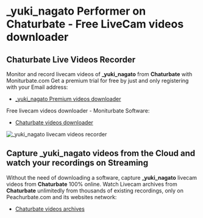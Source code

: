 # _yuki_nagato Performer on Chaturbate - Free LiveCam videos downloader

## Chaturbate Live Videos Recorder

Monitor and record livecam videos of **_yuki_nagato** from **Chaturbate** with Moniturbate.com
Get a premium trial for free by just and only registering with your Email address:
* [_yuki_nagato Premium videos downloader](https://moniturbate.com/request-demo-licence-key.html)

Free livecam videos downloader - Moniturbate Software:
* [Chaturbate videos downloader](https://moniturbate.com/moniturbate-download-software.html)

![_yuki_nagato livecam videos recorder](https://peachurnet.com/templates/moniturbate-software.png)


## Capture _yuki_nagato videos from the Cloud and watch your recordings on Streaming

Without the need of downloading a software, capture **_yuki_nagato** livecam videos from **Chaturbate** 100% online.
Watch Livecam archives from **Chaturbate** unlimitedly from thousands of existing recordings, only on Peachurbate.com and its websites network:
* [Chaturbate videos archives](https://peachurnet.com/)